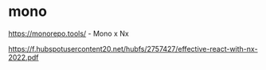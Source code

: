 # mono
https://monorepo.tools/ - Mono x Nx

https://f.hubspotusercontent20.net/hubfs/2757427/effective-react-with-nx-2022.pdf
